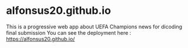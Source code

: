 # alfonsus20.github.io
This is a progressive web app about UEFA Champions news for dicoding final submission
You can see the deployment here : https://alfonsus20.github.io/
